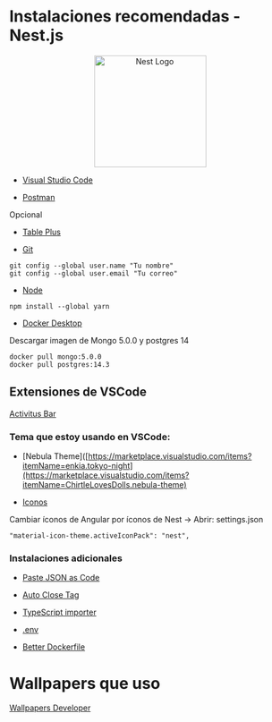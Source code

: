 # Instalaciones recomendadas - Nest.js

<p align="center">
  <a href="http://nestjs.com/" target="blank"><img src="https://nestjs.com/img/logo-small.svg" width="200" alt="Nest Logo" /></a>
</p>

- [Visual Studio Code](https://code.visualstudio.com/)

- [Postman](https://www.postman.com/downloads/)

Opcional

- [Table Plus](https://tableplus.com/)

- [Git](https://git-scm.com/)

```
git config --global user.name "Tu nombre"
git config --global user.email "Tu correo"
```

- [Node](https://nodejs.org/es/)

```opcional - Yarn
npm install --global yarn
```

- [Docker Desktop](https://www.docker.com/get-started)

Descargar imagen de Mongo 5.0.0 y postgres 14

```
docker pull mongo:5.0.0
docker pull postgres:14.3
```

## Extensiones de VSCode

[Activitus Bar](https://marketplace.visualstudio.com/items?itemName=Gruntfuggly.activitusbar)

### Tema que estoy usando en VSCode:

- [Nebula Theme]([https://marketplace.visualstudio.com/items?itemName=enkia.tokyo-night](https://marketplace.visualstudio.com/items?itemName=ChirtleLovesDolls.nebula-theme)

- [Iconos](https://marketplace.visualstudio.com/items?itemName=PKief.material-icon-theme)

Cambiar íconos de Angular por íconos de Nest -> Abrir: settings.json

```
"material-icon-theme.activeIconPack": "nest",
```

### Instalaciones adicionales

- [Paste JSON as Code](https://marketplace.visualstudio.com/items?itemName=quicktype.quicktype)

- [Auto Close Tag](https://marketplace.visualstudio.com/items?itemName=formulahendry.auto-close-tag)

- [TypeScript importer](https://marketplace.visualstudio.com/items?itemName=pmneo.tsimporter)

- [.env](https://marketplace.visualstudio.com/items?itemName=mikestead.dotenv)

- [Better Dockerfile](https://marketplace.visualstudio.com/items?itemName=jeff-hykin.better-dockerfile-syntax)

# Wallpapers que uso

[Wallpapers Developer](https://drive.google.com/drive/folders/1ItU8rbSGJjnh2USOBGwaCo9nYKifPJ6m?usp=sharing)
